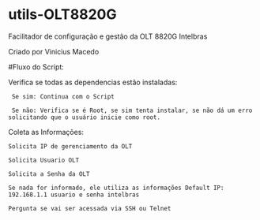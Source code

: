 # utils-OLT8820G

Facilitador de configuração e gestão da OLT 8820G Intelbras

Criado por Vinicius Macedo

#Fluxo do Script:

Verifica se todas as dependencias estão instaladas:

	 Se sim: Continua com o Script
	 
	 Se não: Verifica se é Root, se sim tenta instalar, se não dá um erro solicitando que o usuário inicie como root.

Coleta as Informações:

	Solicita IP de gerenciamento da OLT
	
	Solicita Usuario OLT
	
	Solicita a Senha da OLT
	
	Se nada for informado, ele utiliza as informações Default IP: 192.168.1.1 usuario e senha intelbras
	
	Pergunta se vai ser acessada via SSH ou Telnet
